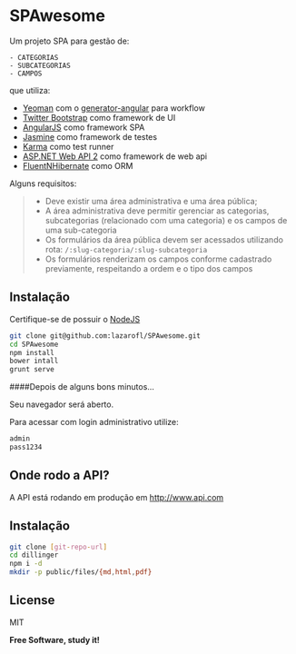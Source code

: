 SPAwesome
=========

Um projeto SPA para gestão de:

    - CATEGORIAS
    - SUBCATEGORIAS
    - CAMPOS

que utiliza:

  - [Yeoman] com o [generator-angular] para workflow
  - [Twitter Bootstrap] como framework de UI
  - [AngularJS] como framework SPA
  - [Jasmine] como framework de testes
  - [Karma] como test runner
  - [ASP.NET Web API 2] como framework de web api
  - [FluentNHibernate] como ORM

Alguns requisitos:


> - Deve existir uma área administrativa e uma área pública;
> - A área administrativa deve permitir gerenciar as categorias, subcategorias (relacionado com uma categoria) e os campos de uma sub-categoria
> - Os formulários da área pública devem ser acessados utilizando rota: `/:slug-categoria/:slug-subcategoria`
> - Os formulários renderizam os campos conforme cadastrado previamente, respeitando a ordem e o tipo dos campos



Instalação
----

Certifique-se de possuir o [NodeJS]

```sh
git clone git@github.com:lazarofl/SPAwesome.git
cd SPAwesome
npm install
bower intall
grunt serve
```

####Depois de alguns bons minutos...


Seu navegador será aberto.

Para acessar com login administrativo utilize:

```sh
admin
pass1234
```



Onde rodo a API?
---------------------

A API está rodando em produção em http://www.api.com


Instalação
--------------

```sh
git clone [git-repo-url]
cd dillinger
npm i -d
mkdir -p public/files/{md,html,pdf}
```

License
----

MIT


**Free Software, study it!**

[generator-angular]:https://github.com/yeoman/generator-angular
[Yeoman]:http://yeoman.io/
[NodeJS]:http://nodejs.org/
[AngularJS]:https://angularjs.org/
[Jasmine]:http://jasmine.github.io/
[Karma]:http://karma-runner.github.io/0.12/index.html
[Twitter Bootstrap]:http://twitter.github.com/bootstrap/
[ASP.NET Web API 2]:http://www.asp.net/web-api
[FluentNHibernate]:http://www.fluentnhibernate.org/
[express]:http://expressjs.com